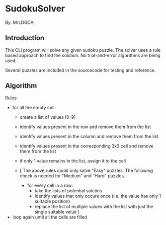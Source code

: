 # SudokuSolver

By: MrLDGCA

## Introduction
This CLI program will solve any given sudoku puzzle.
The solver uses a rule based approach to find the solution. No trial-and-error algorithms are being used.
 
Several puzzles are included in the sourcecode for testing and reference.

## Algorithm

Rules:

- for all the empty cell:
  - create a list of values [0-9]
  - identify values present in the row and remove them from the list
  - identify values present in the column and remove them from the list
  - identify values present in the corresponding 3x3 cell and remove them from the list
  - if only 1 value remains in the list, assign it to the cell
 
  - [ 
 	The above rules could only solve "Easy" puzzles.
     	The following check is needed for "Medium" and "Hard" puzzles.
 
 	- for every cell in a row:
 		- take the lists of potential solutins
 		- identify values that only occure once (i.e. the value has only 1 suitable position)
 		- replace the list of multiple values with the list with just the single suitable value
    ]
 - loop again until all the cells are filled
